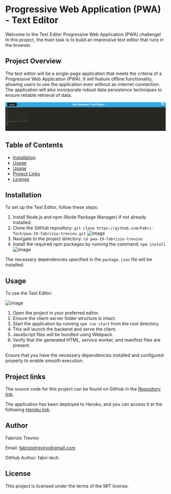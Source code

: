 # Progressive Web Application (PWA) - Text Editor

Welcome to the Text Editor Progressive Web Application (PWA) challenge! In this project, the main task is to build an impressive text editor that runs in the browser.

## Project Overview

The text editor will be a single-page application that meets the criteria of a Progressive Web Application (PWA). It will feature offline functionality, allowing users to use the application even without an internet connection. The application will also incorporate robust data persistence techniques to ensure reliable retrieval of data.

![home](./image.png)

## Table of Contents

- [Installation](#installation)
- [Usage](#usage)
- [Usage](#usage)
- [Project Links](#project-links)
- [License](#license)

## Installation

To set up the Text Editor, follow these steps:

1. Install Node.js and npm (Node Package Manager) if not already installed.
2. Clone the GitHub repository: `git clone https://github.com/Fabri-Tech/pwa-19-fabrizio-trevino.git`
![image](https://github.com/Fabri-Tech/pwa-19-fabrizio-trevino/assets/116314228/1af87867-7e37-4dd0-a319-1fb4ffcca1fa)
4. Navigate to the project directory: `cd pwa-19-fabrizio-trevino`
5. Install the required npm packages by running the command: `npm install`
![image](https://github.com/Fabri-Tech/pwa-19-fabrizio-trevino/assets/116314228/20fde5b1-c2d1-47a3-874a-198234c85f01)


The necessary dependencies specified in the `package.json` file will be installed.

## Usage

To use the Text Editor:

![image](https://github.com/Fabri-Tech/pwa-19-fabrizio-trevino/assets/116314228/6c17e20c-9eb3-42dc-b107-b092e9ebb591)

1. Open the project in your preferred editor.
2. Ensure the client-server folder structure is intact.
3. Start the application by running `npm run start` from the root directory.
4. This will launch the backend and serve the client.
5. JavaScript files will be bundled using Webpack.
6. Verify that the generated HTML, service worker, and manifest files are present.

Ensure that you have the necessary dependencies installed and configured properly to enable smooth execution.

## Project links

The source code for this project can be found on GitHub in the [Repository link](https://github.com/Fabri-Tech/pwa-19-fabrizio-trevino).

The application has been deployed to Heroku, and you can access it at the following [Heroku link](https://pwa-19-fabrizio-trevino.herokuapp.com/).

## Author

Fabrizio Trevino

Email: fabriziotrevino@gmail.com

GitHub Author: fabri-tech

## License

This project is licensed under the terms of the MIT license.

